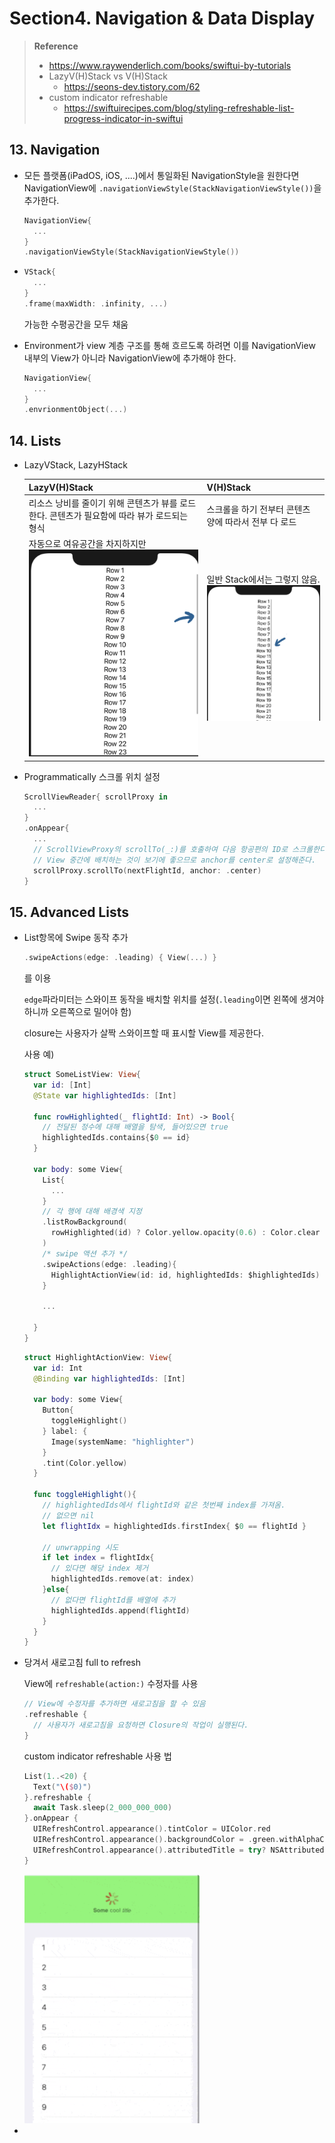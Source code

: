 # Section4. Navigation & Data Display

> **Reference**
>
> * https://www.raywenderlich.com/books/swiftui-by-tutorials
> * LazyV(H)Stack vs V(H)Stack
>   * https://seons-dev.tistory.com/62
> * custom indicator refreshable
>   * https://swiftuirecipes.com/blog/styling-refreshable-list-progress-indicator-in-swiftui

## 13. Navigation

* 모든 플랫폼(iPadOS, iOS, ....)에서 통일화된 NavigationStyle을 원한다면 NavigationView에 `.navigationViewStyle(StackNavigationViewStyle())`을 추가한다.

  ```swift
  NavigationView{
    ...
  }
  .navigationViewStyle(StackNavigationViewStyle())
  ```

* ```swift
  VStack{
    ...
  }
  .frame(maxWidth: .infinity, ...)
  ```

  가능한 수평공간을 모두 채움

* Environment가  view 계층 구조를 통해 흐르도록 하려면 이를 NavigationView 내부의 View가 아니라 NavigationView에 추가해야 한다.

  ```swift
  NavigationView{
  	...  
  }
  .envrionmentObject(...)
  ```


## 14. Lists

* LazyVStack, LazyHStack

  | LazyV(H)Stack                                                | V(H)Stack                                                    |
  | ------------------------------------------------------------ | ------------------------------------------------------------ |
  | 리소스 낭비를 줄이기 위해 콘텐츠가 뷰를 로드한다. 콘텐츠가 필요함에 따라 뷰가 로드되는 형식 | 스크롤을 하기 전부터 콘텐츠 양에 따라서 전부 다 로드         |
  | 자동으로 여유공간을 차지하지만<br /><img src="Section4.Navigation&DataDisplay.assets/image-20220228144503157.png" alt="image-20220228144503157" style="zoom:50%;" /> | 일반 Stack에서는 그렇지 않음.<br /><img src="Section4.Navigation&DataDisplay.assets/image-20220228144519212.png" alt="image-20220228144519212" style="zoom:50%;" /> |

* Programmatically 스크롤 위치 설정

  ```swift
  ScrollViewReader{ scrollProxy in
  	...
  }
  .onAppear{
    ...
    // ScrollViewProxy의 scrollTo(_:)를 호출하여 다음 항공편의 ID로 스크롤한다.
    // View 중간에 배치하는 것이 보기에 좋으므로 anchor를 center로 설정해준다.
    scrollProxy.scrollTo(nextFlightId, anchor: .center)
  }
  ```

## 15. Advanced Lists

* List항목에 Swipe 동작 추가

  ```swift
  .swipeActions(edge: .leading) { View(...) }
  ```

  를 이용

  `edge`파라미터는 스와이프 동작을 배치할 위치를 설정(`.leading`이면 왼쪽에 생겨야 하니까 오른쪽으로 밀어야 함)

  closure는 사용자가 살짝 스와이프할 때 표시할 View를 제공한다.

  사용 예)

  ```swift
  struct SomeListView: View{
    var id: [Int]
    @State var highlightedIds: [Int]
    
  	func rowHighlighted(_ flightId: Int) -> Bool{
      // 전달된 정수에 대해 배열을 탐색, 들어있으면 true
      highlightedIds.contains{$0 == id}
    }
    
    var body: some View{
      List{
        ...
      }
      // 각 행에 대해 배경색 지정
      .listRowBackground(
        rowHighlighted(id) ? Color.yellow.opacity(0.6) : Color.clear
      )
      /* swipe 액션 추가 */
      .swipeActions(edge: .leading){
        HighlightActionView(id: id, highlightedIds: $highlightedIds)
      }
      
      ...
      
    }
  }
  ```

  ````swift
  struct HighlightActionView: View{
    var id: Int
    @Binding var highlightedIds: [Int]
    
    var body: some View{
      Button{
        toggleHighlight()
      } label: {
        Image(systemName: "highlighter")
      }
      .tint(Color.yellow)
    }
    
    func toggleHighlight(){
      // highlightedIds에서 flightId와 같은 첫번째 index를 가져옴.
      // 없으면 nil
      let flightIdx = highlightedIds.firstIndex{ $0 == flightId }
      
      // unwrapping 시도
      if let index = flightIdx{
        // 있다면 해당 index 제거
        highlightedIds.remove(at: index)
      }else{
        // 없다면 flightId를 배열에 추가
        highlightedIds.append(flightId)
      }
    }
  }
  ````

* 당겨서 새로고침 full to refresh

  View에 `refreshable(action:)` 수정자를 사용

  ```swift
  // View에 수정자를 추가하면 새로고침을 할 수 있음
  .refreshable {
    // 사용자가 새로고침을 요청하면 Closure의 작업이 실행된다.
  }
  ```

  custom indicator refreshable 사용 법

  ```swift
  List(1..<20) {
    Text("\($0)")
  }.refreshable {
    await Task.sleep(2_000_000_000)
  }.onAppear {
    UIRefreshControl.appearance().tintColor = UIColor.red
    UIRefreshControl.appearance().backgroundColor = .green.withAlphaComponent(0.5)
    UIRefreshControl.appearance().attributedTitle = try? NSAttributedString(markdown: "**Some** cool *title*")
  }
  ```

  <img src="Section4.Navigation&DataDisplay.assets/image-20220301115116409.png" alt="image-20220301115116409" style="zoom:50%;" />

* 
